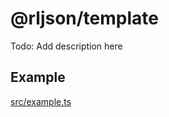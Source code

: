<!--
@license
Copyright (c) 2025 Rljson

Use of this source code is governed by terms that can be
found in the LICENSE file in the root of this package.
-->

# @rljson/template

Todo: Add description here

## Example

[src/example.ts](src/example.ts)

